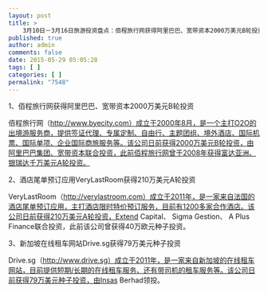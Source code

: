 ```yaml
---
layout: post
title: >
    3月10日－3月16日旅游投资盘点：佰程旅行网获得阿里巴巴、宽带资本2000万美元B轮投资
published: true
author: admin
comments: false
date: 2015-05-29 05:05:28
tags: [ ]
categories: [ ]
permalink: "7548"
---
```



1、佰程旅行网获得阿里巴巴、宽带资本2000万美元B轮投资

佰程旅行网（http://www.byecity.com）成立于2000年8月，是一个主打O2O的出境游服务商，提供签证代理、专属定制、自由行、主题团组、境外酒店、国际机票、国际单项、企业国际商旅服务等。该公司日前获得2000万美元B轮投资，由阿里巴巴集团、宽带资本联合投资，此前佰程旅行网曾于2008年获得富达亚洲、银瑞达千万美元A轮投资。

2、酒店尾单预订应用VeryLastRoom获得210万美元A轮投资

VeryLastRoom（http://verylastroom.com）成立于2011年，是一家来自法国的酒店尾单预订应用，主打酒店限时特价预订服务，目前有1200多家合作酒店。该公司日前获得210万美元A轮投资，Extend Capital、 Sigma Gestion、 A Plus Finance联合投资，此前该公司曾获得40万欧元种子投资。

3、新加坡在线租车网站Drive.sg获得79万美元种子投资

Drive.sg（http://www.drive.sg）成立于2011年，是一家来自新加坡的在线租车网站，目前提供短期/长期的在线租车服务、还有带司机的租车服务等。该公司日前获得79万美元种子投资，由Insas Berhad领投。